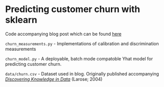 Predicting customer churn with sklearn
=====

Code accompanying blog post which can be found [here](http://blog.yhathq.com/posts/predicting-customer-churn-with-sklearn.html)

`churn_measurements.py` - Implementations of calibration and discrimination measurements

`churn_model.py` - A deployable, batch mode compatoble Yhat model for predicting customer churn.

`data/churn.csv` - Dataset used in blog. Originally published accompanying [_Discovering Knowledge in Data_](http://www.dataminingconsultant.com/DKD.htm) (Larose; 2004)
